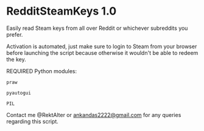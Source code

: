 # RedditSteamKeys 1.0
Easily read Steam keys from all over Reddit or whichever subreddits you prefer.

Activation is automated, just make sure to login to Steam from your browser before launching the script because otherwise it wouldn't be able to redeem the key.

REQUIRED Python modules:

    praw

    pyautogui
    
    PIL

Contact me @RektAlter or ankandas2222@gmail.com for any queries regarding this script.
